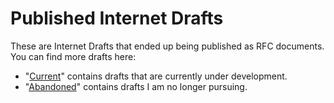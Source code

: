 # Published Internet Drafts

These are Internet Drafts that ended up being published as RFC documents. You can find more drafts here:

* "[Current](../)" contains drafts that are currently under development.
* "[Abandoned](../Abandoned)" contains drafts I am no longer pursuing.
